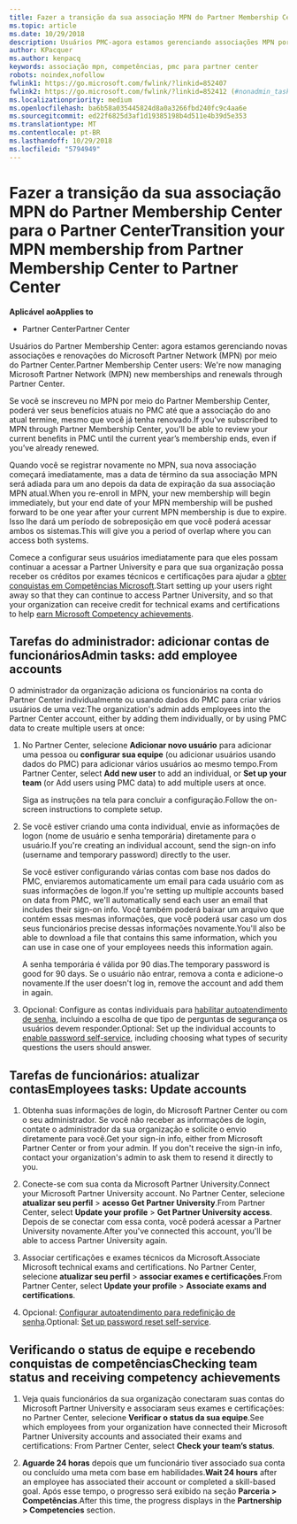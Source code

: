 ```yaml
---
title: Fazer a transição da sua associação MPN do Partner Membership Center para o Partner Center
ms.topic: article
ms.date: 10/29/2018
description: Usuários PMC-agora estamos gerenciando associações MPN por meio do Partner Center. Veja o que fazer.
author: KPacquer
ms.author: kenpacq
keywords: associação mpn, competências, pmc para partner center
robots: noindex,nofollow
fwlink1: https://go.microsoft.com/fwlink/?linkid=852407
fwlink2: https://go.microsoft.com/fwlink/?linkid=852412 (#nonadmin_tasks)
ms.localizationpriority: medium
ms.openlocfilehash: ba6b58a035445824d8a0a3266fbd240fc9c4aa6e
ms.sourcegitcommit: ed22f6825d3af1d19385198b4d511e4b39d5e353
ms.translationtype: MT
ms.contentlocale: pt-BR
ms.lasthandoff: 10/29/2018
ms.locfileid: "5794949"
---
```

# <a name="transition-your-mpn-membership-from-partner-membership-center-to-partner-center"></a><span data-ttu-id="7bed9-105">Fazer a transição da sua associação MPN do Partner Membership Center para o Partner Center</span><span class="sxs-lookup"><span data-stu-id="7bed9-105">Transition your MPN membership from Partner Membership Center to Partner Center</span></span>

**<span data-ttu-id="7bed9-106">Aplicável ao</span><span class="sxs-lookup"><span data-stu-id="7bed9-106">Applies to</span></span>**
-  <span data-ttu-id="7bed9-107">Partner Center</span><span class="sxs-lookup"><span data-stu-id="7bed9-107">Partner Center</span></span>

<span data-ttu-id="7bed9-108">Usuários do Partner Membership Center: agora estamos gerenciando novas associações e renovações do Microsoft Partner Network (MPN) por meio do Partner Center.</span><span class="sxs-lookup"><span data-stu-id="7bed9-108">Partner Membership Center users: We're now managing Microsoft Partner Network (MPN) new memberships and renewals through Partner Center.</span></span>  

<span data-ttu-id="7bed9-109">Se você se inscreveu no MPN por meio do Partner Membership Center, poderá ver seus benefícios atuais no PMC até que a associação do ano atual termine, mesmo que você já tenha renovado.</span><span class="sxs-lookup"><span data-stu-id="7bed9-109">If you've subscribed to MPN through Partner Membership Center, you'll be able to review your current benefits in PMC until the current year’s membership ends, even if you’ve already renewed.</span></span> 

<span data-ttu-id="7bed9-110">Quando você se registrar novamente no MPN, sua nova associação começará imediatamente, mas a data de término da sua associação MPN será adiada para um ano depois da data de expiração da sua associação MPN atual.</span><span class="sxs-lookup"><span data-stu-id="7bed9-110">When you re-enroll in MPN, your new membership will begin immediately, but your end date of your MPN membership will be pushed forward to be one year after your current MPN membership is due to expire.</span></span> <span data-ttu-id="7bed9-111">Isso lhe dará um período de sobreposição em que você poderá acessar ambos os sistemas.</span><span class="sxs-lookup"><span data-stu-id="7bed9-111">This will give you a period of overlap where you can access both systems.</span></span>

<span data-ttu-id="7bed9-112">Comece a configurar seus usuários imediatamente para que eles possam continuar a acessar a Partner University e para que sua organização possa receber os créditos por exames técnicos e certificações para ajudar a [obter conquistas em Competências Microsoft](competencies.md).</span><span class="sxs-lookup"><span data-stu-id="7bed9-112">Start setting up your users right away so that they can continue to access Partner University, and so that your organization can receive credit for technical exams and certifications to help [earn Microsoft Competency achievements](competencies.md).</span></span> 

## <a name="admin-tasks-add-employee-accounts"></a><span data-ttu-id="7bed9-113">Tarefas do administrador: adicionar contas de funcionários</span><span class="sxs-lookup"><span data-stu-id="7bed9-113">Admin tasks: add employee accounts</span></span>

<span data-ttu-id="7bed9-114">O administrador da organização adiciona os funcionários na conta do Partner Center individualmente ou usando dados do PMC para criar vários usuários de uma vez:</span><span class="sxs-lookup"><span data-stu-id="7bed9-114">The organization's admin adds employees into the Partner Center account, either by adding them individually, or by using PMC data to create multiple users at once:</span></span>

1.  <span data-ttu-id="7bed9-115">No Partner Center, selecione **Adicionar novo usuário** para adicionar uma pessoa ou **configurar sua equipe** (ou adicionar usuários usando dados do PMC) para adicionar vários usuários ao mesmo tempo.</span><span class="sxs-lookup"><span data-stu-id="7bed9-115">From Partner Center, select **Add new user** to add an individual, or **Set up your team** (or Add users using PMC data) to add multiple users at once.</span></span>
    
    <span data-ttu-id="7bed9-116">Siga as instruções na tela para concluir a configuração.</span><span class="sxs-lookup"><span data-stu-id="7bed9-116">Follow the on-screen instructions to complete setup.</span></span>

2.  <span data-ttu-id="7bed9-117">Se você estiver criando uma conta individual, envie as informações de logon (nome de usuário e senha temporária) diretamente para o usuário.</span><span class="sxs-lookup"><span data-stu-id="7bed9-117">If you're creating an individual account, send the sign-on info (username and temporary password) directly to the user.</span></span>

    <span data-ttu-id="7bed9-118">Se você estiver configurando várias contas com base nos dados do PMC, enviaremos automaticamente um email para cada usuário com as suas informações de logon.</span><span class="sxs-lookup"><span data-stu-id="7bed9-118">If you're setting up multiple accounts based on data from PMC, we'll automatically send each user an email that includes their sign-on info.</span></span> <span data-ttu-id="7bed9-119">Você também poderá baixar um arquivo que contém essas mesmas informações, que você poderá usar caso um dos seus funcionários precise dessas informações novamente.</span><span class="sxs-lookup"><span data-stu-id="7bed9-119">You'll also be able to download a file that contains this same information, which you can use in case one of your employees needs this information again.</span></span>

    <span data-ttu-id="7bed9-120">A senha temporária é válida por 90 dias.</span><span class="sxs-lookup"><span data-stu-id="7bed9-120">The temporary password is good for 90 days.</span></span> <span data-ttu-id="7bed9-121">Se o usuário não entrar, remova a conta e adicione-o novamente.</span><span class="sxs-lookup"><span data-stu-id="7bed9-121">If the user doesn't log in, remove the account and add them in again.</span></span>

3.  <span data-ttu-id="7bed9-122">Opcional: Configure as contas individuais para [habilitar autoatendimento de senha](https://docs.microsoft.com/azure/active-directory/active-directory-passwords-getting-started), incluindo a escolha de que tipo de perguntas de segurança os usuários devem responder.</span><span class="sxs-lookup"><span data-stu-id="7bed9-122">Optional: Set up the individual accounts to [enable password self-service](https://docs.microsoft.com/azure/active-directory/active-directory-passwords-getting-started), including choosing what types of security questions the users should answer.</span></span> 

## <a href="" id="nonadmin_tasks"></a> <span data-ttu-id="7bed9-123">Tarefas de funcionários: atualizar contas</span><span class="sxs-lookup"><span data-stu-id="7bed9-123">Employees tasks: Update accounts</span></span>

1.  <span data-ttu-id="7bed9-124">Obtenha suas informações de login, do Microsoft Partner Center ou com o seu administrador. Se você não receber as informações de login, contate o administrador da sua organização e solicite o envio diretamente para você.</span><span class="sxs-lookup"><span data-stu-id="7bed9-124">Get your sign-in info, either from Microsoft Partner Center or from your admin. If you don't receive the sign-in info, contact your organization's admin to ask them to resend it directly to you.</span></span> 

2.  <span data-ttu-id="7bed9-125">Conecte-se com sua conta da Microsoft Partner University.</span><span class="sxs-lookup"><span data-stu-id="7bed9-125">Connect your Microsoft Partner University account.</span></span> <span data-ttu-id="7bed9-126">No Partner Center, selecione **atualizar seu perfil** > **acesso Get Partner University**.</span><span class="sxs-lookup"><span data-stu-id="7bed9-126">From Partner Center, select **Update your profile** > **Get Partner University access**.</span></span>  <span data-ttu-id="7bed9-127">Depois de se conectar com essa conta, você poderá acessar a Partner University novamente.</span><span class="sxs-lookup"><span data-stu-id="7bed9-127">After you've connected this account, you'll be able to access Partner University again.</span></span>

3.  <span data-ttu-id="7bed9-128">Associar certificações e exames técnicos da Microsoft.</span><span class="sxs-lookup"><span data-stu-id="7bed9-128">Associate Microsoft technical exams and certifications.</span></span> <span data-ttu-id="7bed9-129">No Partner Center, selecione **atualizar seu perfil** > **associar exames e certificações**.</span><span class="sxs-lookup"><span data-stu-id="7bed9-129">From Partner Center, select **Update your profile** > **Associate exams and certifications**.</span></span> 

4.  <span data-ttu-id="7bed9-130">Opcional: [Configurar autoatendimento para redefinição de senha](https://docs.microsoft.com/en-us/azure/active-directory/active-directory-passwords-update-your-own-password).</span><span class="sxs-lookup"><span data-stu-id="7bed9-130">Optional: [Set up password reset self-service](https://docs.microsoft.com/en-us/azure/active-directory/active-directory-passwords-update-your-own-password).</span></span>

## <a name="checking-team-status-and-receiving-competency-achievements"></a><span data-ttu-id="7bed9-131">Verificando o status de equipe e recebendo conquistas de competências</span><span class="sxs-lookup"><span data-stu-id="7bed9-131">Checking team status and receiving competency achievements</span></span>

1.  <span data-ttu-id="7bed9-132">Veja quais funcionários da sua organização conectaram suas contas do Microsoft Partner University e associaram seus exames e certificações: no Partner Center, selecione **Verificar o status da sua equipe**.</span><span class="sxs-lookup"><span data-stu-id="7bed9-132">See which employees from your organization have connected their Microsoft Partner University accounts and associated their exams and certifications: From Partner Center, select **Check your team’s status**.</span></span>

2.  <span data-ttu-id="7bed9-133">**Aguarde 24 horas** depois que um funcionário tiver associado sua conta ou concluído uma meta com base em habilidades.</span><span class="sxs-lookup"><span data-stu-id="7bed9-133">**Wait 24 hours** after an employee has associated their account or completed a skill-based goal.</span></span> <span data-ttu-id="7bed9-134">Após esse tempo, o progresso será exibido na seção  **Parceria > Competências**.</span><span class="sxs-lookup"><span data-stu-id="7bed9-134">After this time, the progress displays in the  **Partnership > Competencies** section.</span></span>
